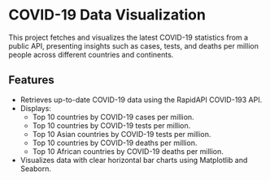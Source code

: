 # COVID-19 Data Visualization

This project fetches and visualizes the latest COVID-19 statistics from a public API, presenting insights such as cases, tests, and deaths per million people across different countries and continents.

## Features

- Retrieves up-to-date COVID-19 data using the RapidAPI COVID-193 API.
- Displays:
  - Top 10 countries by COVID-19 cases per million.
  - Top 10 countries by COVID-19 tests per million.
  - Top 10 Asian countries by COVID-19 tests per million.
  - Top 10 countries by COVID-19 deaths per million.
  - Top 10 African countries by COVID-19 deaths per million.
- Visualizes data with clear horizontal bar charts using Matplotlib and Seaborn.

